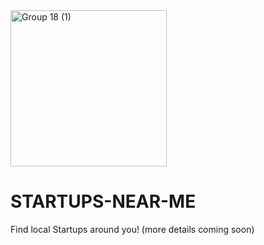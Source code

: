 <img width="250" alt="Group 18 (1)" src="https://user-images.githubusercontent.com/84219262/208283727-4f299f23-eb47-41fc-9406-5de876ab28a3.png">

# STARTUPS-NEAR-ME
Find local Startups around you! (more details coming soon)
